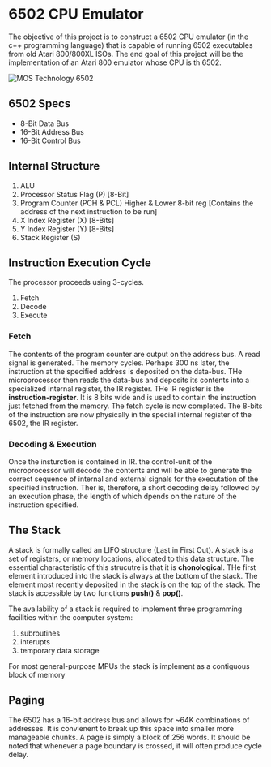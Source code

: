 # 6502 CPU Emulator

The objective of this project is to construct a 6502 CPU emulator (in the c++ programming language) that is capable of running 6502 executables from old Atari 800/800XL ISOs. The end goal of this project will be the implementation of an Atari 800 emulator whose CPU is th 6502.

![MOS Technology 6502](https://upload.wikimedia.org/wikipedia/commons/4/49/MOS_6502AD_4585_top.jpg)

## 6502 Specs

* 8-Bit Data Bus
* 16-Bit Address Bus
* 16-Bit Control Bus

## Internal Structure

1) ALU
2) Processor Status Flag (P) [8-Bit]
3) Program Counter (PCH & PCL) Higher & Lower 8-bit reg [Contains the address of the next instruction to be run]
4) X Index Register (X) [8-Bits]
5) Y Index Register (Y) [8-Bits]
6) Stack Register (S)

## Instruction Execution Cycle

The processor proceeds using 3-cycles.

1) Fetch
2) Decode
3) Execute

### Fetch

The contents of the program counter are output on the address bus. A read signal is generated. The memory cycles. Perhaps 300 ns later, the instruction at the specified address is deposited on the data-bus. THe microprocessor then reads the data-bus and deposits its contents into a specialized internal register, the IR register. THe IR register is the **instruction-register**. It is 8 bits wide and is used to contain the instruction just fetched from the memory. The fetch cycle is now completed. The 8-bits of the instruction are now physically in the special internal register of the 6502, the IR register.

### Decoding & Execution

Once the insturction is contained in IR. the control-unit of the microprocessor will decode the contents and will be able to generate the correct sequence of internal and external signals for the executation of the specified instruction. Ther is, therefore, a short decoding delay followed by an execution phase, the length of which dpends on the nature of the instruction specified.

## The Stack

A stack is formally called an LIFO structure (Last in First Out). A stack is a set of registers, or memory locations, allocated to this data structure. The essential characteristic of this strucutre is that it is **chonological**. THe first element introduced into the stack is always at the bottom of the stack. The element most recently deposited in the stack is on the top of the stack. The stack is accessible by two functions **push()** & **pop()**.

The availability of a stack is required to implement three programming facilities within the computer system:

1) subroutines
2) interupts
3) temporary data storage

For most general-purpose MPUs the stack is implement as a contiguous block of memory

## Paging

The 6502 has a 16-bit address bus and allows for ~64K combinations of addresses. It is convienent to break up this space into smaller more manageable chunks. A page is simply a block of 256 words. It should be noted that whenever a page boundary is crossed, it will often produce cycle delay.